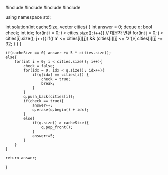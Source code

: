 #include <string>
#include <vector>
#include <deque>
#include <iostream>

using namespace std;

int solution(int cacheSize, vector<string> cities) {
int answer = 0;
deque<string> q;
bool check;
int idx;
for(int i = 0; i < cities.size(); i++){ // 대문자 변환
for(int j = 0; j < cities[i].size(); j++){
if(('a' <= cities[i][j]) && (cities[i][j] <= 'z')){
cities[i][j] -= 32;
}
}
}

    if(cacheSize == 0) answer += 5 * cities.size();
    else{
        for(int i = 0; i < cities.size(); i++){
            check = false;
            for(idx = 0; idx < q.size(); idx++){
                if(q[idx] == cities[i]) {
                    check = true;
                    break;
                }
            }
            q.push_back(cities[i]);
            if(check == true){
                answer++;
                q.erase(q.begin() + idx);
            }
            else{
                if(q.size() > cacheSize){
                    q.pop_front();
                }
                answer+=5;
            }
        }
    }

    return answer;

}

